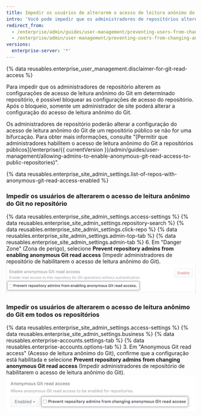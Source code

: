```yaml
---
title: Impedir os usuários de alterarem o acesso de leitura anônimo do Git
intro: 'Você pode impedir que os administradores de repositórios alterem o acesso de leitura anônimo do Git a um repositório{% if currentVersion == "free-pro-team@latest" or currentVersion ver_gt "enterprise-server@2.14" %} ou a todos os repositórios{% endif %}.'
redirect_from:
  - /enterprise/admin/guides/user-management/preventing-users-from-changing-anonymous-git-read-access-to-a-repository/
  - /enterprise/admin/user-management/preventing-users-from-changing-anonymous-git-read-access
versions:
  enterprise-server: '*'
---
```


{% data reusables.enterprise_user_management.disclaimer-for-git-read-access %}

Para impedir que os administradores de repositório alterem as configurações de acesso de leitura anônimo do Git em determinado repositório, é possível bloquear as configurações de acesso do repositório. Após o bloqueio, somente um administrador de site poderá alterar a configuração do acesso de leitura anônimo do Git.

Os administradores de repositório poderão alterar a configuração do acesso de leitura anônimo do Git de um repositório público se não for uma bifurcação. Para obter mais informações, consulte "[Permitir que administradores habilitem o acesso de leitura anônimo do Git a repositórios públicos](/enterprise/{{ currentVersion }}/admin/guides/user-management/allowing-admins-to-enable-anonymous-git-read-access-to-public-repositories)".

{% data reusables.enterprise_site_admin_settings.list-of-repos-with-anonymous-git-read-access-enabled %}

### Impedir os usuários de alterarem o acesso de leitura anônimo do Git no repositório

{% data reusables.enterprise_site_admin_settings.access-settings %}
{% data reusables.enterprise_site_admin_settings.repository-search %}
{% data reusables.enterprise_site_admin_settings.click-repo %}
{% data reusables.enterprise_site_admin_settings.admin-top-tab %}
{% data reusables.enterprise_site_admin_settings.admin-tab %}
6. Em "Danger Zone" (Zona de perigo), selecione **Prevent repository admins from enabling anonymous Git read access** (Impedir administradores de repositório de habilitarem o acesso de leitura anônimo do Git). ![Marcar a caixa de seleção para impedir o repositório de alterar a configuração de acesso de leitura anônimo do Git](/assets/images/enterprise/site-admin-settings/lock-repo-from-changing-anonymous-git-read-access.png)

### Impedir os usuários de alterarem o acesso de leitura anônimo do Git em todos os repositórios

{% data reusables.enterprise_site_admin_settings.access-settings %}
{% data reusables.enterprise_site_admin_settings.business %}
{% data reusables.enterprise-accounts.settings-tab %}
{% data reusables.enterprise-accounts.options-tab %}
3. Em "Anonymous Git read access" (Acesso de leitura anônimo do Git), confirme que a configuração está habilitada e selecione **Prevent repository admins from changing anonymous Git read access** (Impedir administradores de repositório de habilitarem o acesso de leitura anônimo do Git). ![Marcar a caixa de seleção para impedir todos os repositórios de alterarem a configuração de acesso de leitura anônimo do Git](/assets/images/enterprise/site-admin-settings/globally-lock-repos-from-changing-anonymous-git-read-access.png)

